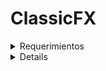# ClassicFX

<details>
<summary>Requerimientos</summary>

Realizaremos una aplicación con dos pantallas:

    Pantalla 1:
        Tendrá filtros para poder buscar pedidos: fecha desde/hasta (orderDate) y estado (combo)
        Tabla de resultados con scroll
        Cuando hago doble click en un pedido, voy a la pantalla 2
        Botón salir para cerrar la aplicación
    Pantalla 2:
        Vemos el detalle del pedido:
            Número de pedido
            Fecha de pedido
            Comentarios en un textarea
            Lista de detalles (código de artículo, cantidad y precio) en una tabla
        Botón volver para regresar a la búsqueda

Poner el cariño y la dedicación suficiente para que la interfaz sea lo más usable posible.
</details>

<details>

